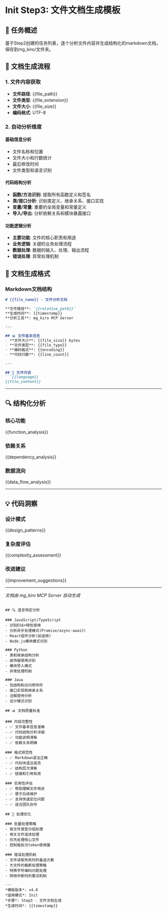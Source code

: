 # Init Step3: 文件文档生成模板

## 🎯 任务概述
基于Step2创建的任务列表，逐个分析文件内容并生成结构化的markdown文档，保存到mg_kiro/文件夹。

## 📁 文档生成流程

### 1. 文件内容获取
- **文件路径**: {{file_path}}
- **文件类型**: {{file_extension}}
- **文件大小**: {{file_size}}
- **编码格式**: UTF-8

### 2. 自动分析维度

#### 基础信息分析
- 文件名称和位置
- 文件大小和行数统计
- 最后修改时间
- 文件类型和语言识别

#### 代码结构分析
- **函数/方法识别**: 提取所有函数定义和签名
- **类/接口分析**: 识别类定义、继承关系、接口实现
- **变量/常量**: 重要的全局变量和常量定义
- **导入/导出**: 分析依赖关系和模块暴露接口

#### 功能逻辑分析
- **主要功能**: 文件的核心职责和用途
- **业务逻辑**: 关键的业务处理流程
- **数据处理**: 数据的输入、处理、输出流程
- **错误处理**: 异常处理机制

## 📝 文档生成格式

### Markdown文档结构
```markdown
# {{file_name}} - 文件分析文档

**文件路径**: `{{relative_path}}`  
**生成时间**: {{timestamp}}  
**分析工具**: mg_kiro MCP Server

---

## 📊 文件基本信息
- **文件大小**: {{file_size}} bytes
- **文件类型**: {{file_type}}
- **编码格式**: {{encoding}}
- **代码行数**: {{line_count}}

---

## 📝 文件内容
```{{language}}
{{file_content}}
```

---

## 🔍 结构化分析

### 核心功能
{{function_analysis}}

### 依赖关系  
{{dependency_analysis}}

### 数据流向
{{data_flow_analysis}}

---

## 💡 代码洞察

### 设计模式
{{design_patterns}}

### 复杂度评估
{{complexity_assessment}}

### 改进建议
{{improvement_suggestions}}

---

*文档由 mg_kiro MCP Server 自动生成*
```

## 🔍 语言特定分析

### JavaScript/TypeScript
- 识别ES6+特性使用
- 分析异步处理模式(Promise/async-await)
- React组件分析(如适用)
- Node.js模块模式识别

### Python
- 类和继承结构分析
- 装饰器使用识别
- 模块导入模式
- 异常处理机制

### Java
- 包结构和访问修饰符
- 接口实现和继承关系
- 注解使用分析
- 设计模式识别

## 📊 文档质量标准

### 内容完整性
- ✅ 文件基本信息准确
- ✅ 代码结构分析详细
- ✅ 功能说明清晰
- ✅ 依赖关系明确

### 格式规范性
- ✅ Markdown语法正确
- ✅ 代码块语法高亮
- ✅ 结构层次清晰
- ✅ 链接和引用有效

### 实用性评估
- ✅ 帮助理解文件用途
- ✅ 便于后续维护
- ✅ 支持快速定位问题
- ✅ 适合团队协作

## 🚀 处理优化

### 批量处理策略
- 按文件类型分组处理
- 相关文件连续处理
- 优先处理核心文件
- 控制每批次token使用量

### 错误处理机制
- 文件读取失败时的备选方案
- 大文件的截断处理策略
- 特殊字符编码问题处理
- 网络中断时的重试机制

---
*模板版本*: v4.0  
*适用模式*: Init  
*步骤*: Step3 - 文件文档生成  
*生成时间*: {{timestamp}}